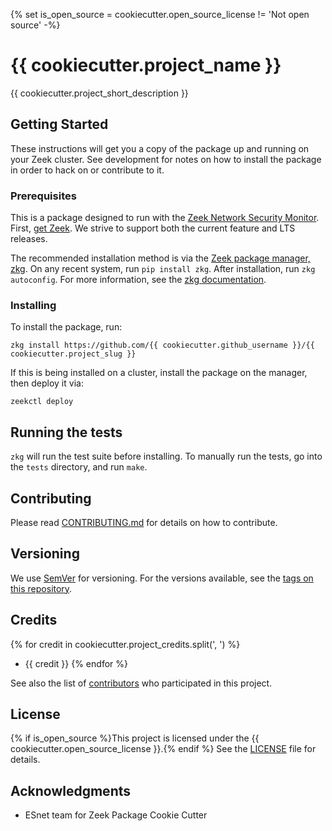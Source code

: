 {% set is_open_source = cookiecutter.open_source_license != 'Not open source' -%}

# {{ cookiecutter.project_name }}

{{ cookiecutter.project_short_description }}

## Getting Started

These instructions will get you a copy of the package up and running on your Zeek cluster. See development for notes on how to install the package in order to hack on or contribute to it.

### Prerequisites

This is a package designed to run with the [Zeek Network Security Monitor](https://zeek.org). First, [get Zeek](https://zeek.org/get-zeek/). We strive to support both the current feature and LTS releases.

The recommended installation method is via the [Zeek package manager, zkg](https://docs.zeek.org/projects/package-manager/en/stable/). On any recent system, run `pip install zkg`. After installation, run `zkg autoconfig`. For more information, see the [zkg documentation](https://docs.zeek.org/projects/package-manager/en/stable/quickstart.html).

### Installing

To install the package, run:

```
zkg install https://github.com/{{ cookiecutter.github_username }}/{{ cookiecutter.project_slug }}
```

If this is being installed on a cluster, install the package on the manager, then deploy it via: 

```
zeekctl deploy
```

## Running the tests

`zkg` will run the test suite before installing. To manually run the tests, go into the `tests` directory, and run `make`.

## Contributing

Please read [CONTRIBUTING.md](./docs/CONTRIBUTING.md) for details on how to contribute.

## Versioning

We use [SemVer](http://semver.org/) for versioning. For the versions available, see the [tags on this repository](../../tags). 

## Credits

{% for credit in cookiecutter.project_credits.split(', ') %}
* {{ credit }}
{% endfor %}

See also the list of [contributors](contributors) who participated in this project.

## License

{% if is_open_source %}This project is licensed under the {{ cookiecutter.open_source_license }}.{% endif %} See the [LICENSE](LICENSE) file for details.

## Acknowledgments

* ESnet team for Zeek Package Cookie Cutter
